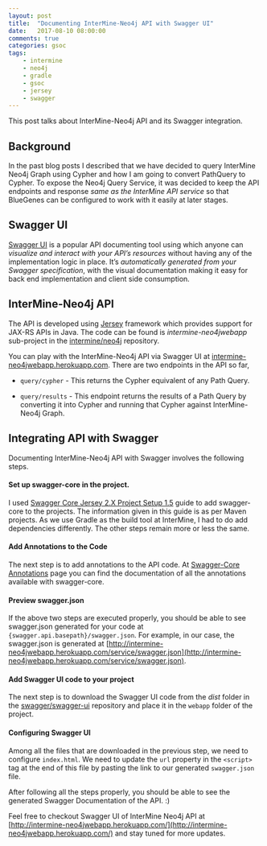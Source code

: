 ```yaml
---
layout: post
title:  "Documenting InterMine-Neo4j API with Swagger UI"
date:   2017-08-10 08:00:00
comments: true
categories: gsoc
tags:
    - intermine
    - neo4j
    - gradle
    - gsoc
    - jersey
    - swagger
---
```


This post talks about InterMine-Neo4j API and its Swagger integration.

## Background

In the past blog posts I described that we have decided to query InterMine Neo4j Graph using Cypher and how I am going to convert PathQuery to Cypher. To expose the Neo4j Query Service, it was decided to keep the API endpoints and response *same as the InterMine API service* so that BlueGenes can be configured to work with it easily at later stages.

## Swagger UI

[Swagger UI](https://swagger.io/swagger-ui/) is a popular API documenting tool using which anyone can *visualize and interact with your API’s resources* without having any of the implementation logic in place. It’s *automatically generated from your Swagger specification*, with the visual documentation making it easy for back end implementation and client side consumption.

## InterMine-Neo4j API

The API is developed using [Jersey](https://jersey.github.io/) framework which provides support for JAX-RS APIs in Java. The code can be found is *intermine-neo4jwebapp* sub-project in the [intermine/neo4j](https://github.com/intermine/neo4j) repository. 

You can play with the InterMine-Neo4j API via Swagger UI at [intermine-neo4jwebapp.herokuapp.com](http://intermine-neo4jwebapp.herokuapp.com/). There are two endpoints in the API so far,

- `query/cypher` - This returns the Cypher equivalent of any Path Query.

- `query/results` - This endpoint returns the results of a Path Query by converting it into Cypher and running that Cypher against InterMine-Neo4j Graph.

## Integrating API with Swagger

Documenting InterMine-Neo4j API with Swagger involves the following steps.

#### Set up swagger-core in the project.

I used [Swagger Core Jersey 2.X Project Setup 1.5](https://github.com/swagger-api/swagger-core/wiki/Swagger-Core-Jersey-2.X-Project-Setup-1.5) guide to add swagger-core to the projects. The information given in this guide is as per Maven projects. As we use Gradle as the build tool at InterMine, I had to do add dependencies differently. The other steps remain more or less the same.

#### Add Annotations to the Code

The next step is to add annotations to the API code. At [Swagger-Core Annotations](https://github.com/swagger-api/swagger-core/wiki/Annotations-1.5.X) page you can find the documentation of all the annotations available with swagger-core.

#### Preview swagger.json

If the above two steps are executed properly, you should be able to see swagger.json generated for your code at `{swagger.api.basepath}/swagger.json`. For example, in our case, the swagger.json is generated at [http://intermine-neo4jwebapp.herokuapp.com/service/swagger.json](http://intermine-neo4jwebapp.herokuapp.com/service/swagger.json).

#### Add Swagger UI code to your project

The next step is to download the Swagger UI code from the *dist* folder in the [swagger/swagger-ui](https://github.com/swagger-api/swagger-ui) repository and place it in the `webapp` folder of the project.

#### Configuring Swagger UI

Among all the files that are downloaded in the previous step, we need to configure `index.html`. We need to update the `url` property in the `<script>` tag at the end of this file by pasting the link to our generated `swagger.json` file.

After following all the steps properly, you should be able to see the generated Swagger Documentation of the API. :)

Feel free to checkout Swagger UI of InterMine Neo4j API at [http://intermine-neo4jwebapp.herokuapp.com/](http://intermine-neo4jwebapp.herokuapp.com/) and stay tuned for more updates.